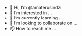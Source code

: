 - 👋 Hi, I’m @amaterusindzi
- 👀 I’m interested in ...
- 🌱 I’m currently learning ...
- 💞️ I’m looking to collaborate on ...
- 📫 How to reach me ...

<!---
amaterusindzi/amaterusindzi is a ✨ special ✨ repository because its `README.md` (this file) appears on your GitHub profile.
You can click the Preview link to take a look at your changes.
--->
